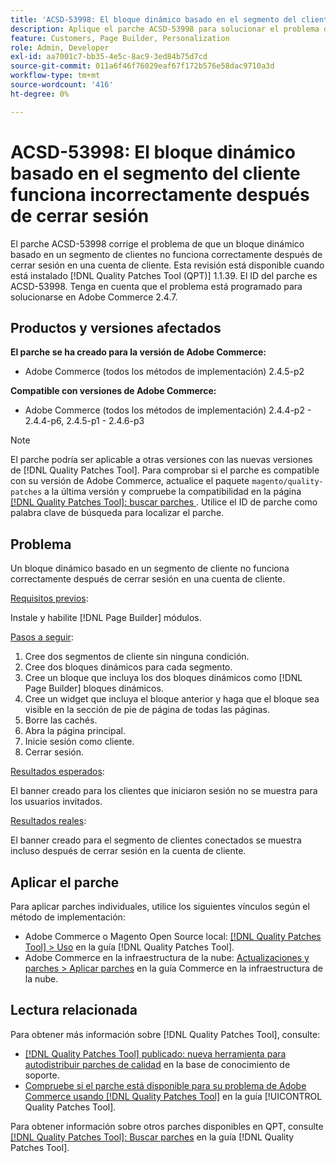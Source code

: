 ```yaml
---
title: 'ACSD-53998: El bloque dinámico basado en el segmento del cliente funciona incorrectamente después de cerrar sesión'
description: Aplique el parche ACSD-53998 para solucionar el problema de Adobe Commerce en el que un bloque dinámico basado en un segmento de clientes no funciona correctamente después de cerrar sesión en una cuenta de cliente.
feature: Customers, Page Builder, Personalization
role: Admin, Developer
exl-id: aa7001c7-bb35-4e5c-8ac9-3ed84b75d7cd
source-git-commit: 011a6f46f76029eaf67f172b576e58dac9710a3d
workflow-type: tm+mt
source-wordcount: '416'
ht-degree: 0%

---
```


# ACSD-53998: El bloque dinámico basado en el segmento del cliente funciona incorrectamente después de cerrar sesión

El parche ACSD-53998 corrige el problema de que un bloque dinámico basado en un segmento de clientes no funciona correctamente después de cerrar sesión en una cuenta de cliente. Esta revisión está disponible cuando está instalado [!DNL Quality Patches Tool (QPT)] 1.1.39. El ID del parche es ACSD-53998. Tenga en cuenta que el problema está programado para solucionarse en Adobe Commerce 2.4.7.

## Productos y versiones afectados

**El parche se ha creado para la versión de Adobe Commerce:**

* Adobe Commerce (todos los métodos de implementación) 2.4.5-p2

**Compatible con versiones de Adobe Commerce:**

* Adobe Commerce (todos los métodos de implementación) 2.4.4-p2 - 2.4.4-p6, 2.4.5-p1 - 2.4.6-p3

>[!NOTE]
>
>El parche podría ser aplicable a otras versiones con las nuevas versiones de [!DNL Quality Patches Tool]. Para comprobar si el parche es compatible con su versión de Adobe Commerce, actualice el paquete `magento/quality-patches` a la última versión y compruebe la compatibilidad en la página [[!DNL Quality Patches Tool]: buscar parches ](https://experienceleague.adobe.com/tools/commerce-quality-patches/index.html). Utilice el ID de parche como palabra clave de búsqueda para localizar el parche.

## Problema

Un bloque dinámico basado en un segmento de cliente no funciona correctamente después de cerrar sesión en una cuenta de cliente.

<u>Requisitos previos</u>:

Instale y habilite [!DNL Page Builder] módulos.

<u>Pasos a seguir</u>:

1. Cree dos segmentos de cliente sin ninguna condición.
1. Cree dos bloques dinámicos para cada segmento.
1. Cree un bloque que incluya los dos bloques dinámicos como [!DNL Page Builder] bloques dinámicos.
1. Cree un widget que incluya el bloque anterior y haga que el bloque sea visible en la sección de pie de página de todas las páginas.
1. Borre las cachés.
1. Abra la página principal.
1. Inicie sesión como cliente.
1. Cerrar sesión.

<u>Resultados esperados</u>:

El banner creado para los clientes que iniciaron sesión no se muestra para los usuarios invitados.

<u>Resultados reales</u>:

El banner creado para el segmento de clientes conectados se muestra incluso después de cerrar sesión en la cuenta de cliente.

## Aplicar el parche

Para aplicar parches individuales, utilice los siguientes vínculos según el método de implementación:

* Adobe Commerce o Magento Open Source local: [[!DNL Quality Patches Tool] > Uso](/help/tools/quality-patches-tool/usage.md) en la guía [!DNL Quality Patches Tool].
* Adobe Commerce en la infraestructura de la nube: [Actualizaciones y parches > Aplicar parches](https://experienceleague.adobe.com/docs/commerce-cloud-service/user-guide/develop/upgrade/apply-patches.html) en la guía Commerce en la infraestructura de la nube.

## Lectura relacionada

Para obtener más información sobre [!DNL Quality Patches Tool], consulte:

* [[!DNL Quality Patches Tool] publicado: nueva herramienta para autodistribuir parches de calidad](https://experienceleague.adobe.com/en/docs/commerce-operations/tools/quality-patches-tool/quality-patches-tool-to-self-serve-quality-patches) en la base de conocimiento de soporte.
* [Compruebe si el parche está disponible para su problema de Adobe Commerce usando [!DNL Quality Patches Tool]](/help/tools/quality-patches-tool/patches-available-in-qpt/check-patch-for-magento-issue-with-magento-quality-patches.md) en la guía [!UICONTROL Quality Patches Tool].


Para obtener información sobre otros parches disponibles en QPT, consulte [[!DNL Quality Patches Tool]: Buscar parches](https://experienceleague.adobe.com/tools/commerce-quality-patches/index.html) en la guía [!DNL Quality Patches Tool].
